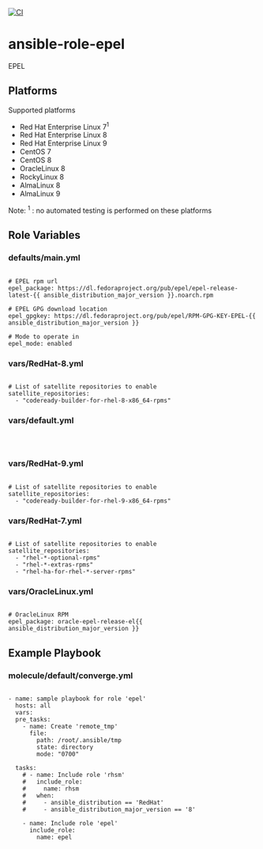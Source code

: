 [![CI](https://github.com/de-it-krachten/ansible-role-epel/workflows/CI/badge.svg?event=push)](https://github.com/de-it-krachten/ansible-role-epel/actions?query=workflow%3ACI)


# ansible-role-epel

EPEL 


## Platforms

Supported platforms

- Red Hat Enterprise Linux 7<sup>1</sup>
- Red Hat Enterprise Linux 8
- Red Hat Enterprise Linux 9
- CentOS 7
- CentOS 8
- OracleLinux 8
- RockyLinux 8
- AlmaLinux 8
- AlmaLinux 9

Note:
<sup>1</sup> : no automated testing is performed on these platforms

## Role Variables
### defaults/main.yml
<pre><code>
# EPEL rpm url
epel_package: https://dl.fedoraproject.org/pub/epel/epel-release-latest-{{ ansible_distribution_major_version }}.noarch.rpm

# EPEL GPG download location
epel_gpgkey: https://dl.fedoraproject.org/pub/epel/RPM-GPG-KEY-EPEL-{{ ansible_distribution_major_version }}

# Mode to operate in
epel_mode: enabled
</pre></code>

### vars/RedHat-8.yml
<pre><code>
# List of satellite repositories to enable
satellite_repositories:
  - "codeready-builder-for-rhel-8-x86_64-rpms"
</pre></code>

### vars/default.yml
<pre><code>

</pre></code>

### vars/RedHat-9.yml
<pre><code>
# List of satellite repositories to enable
satellite_repositories:
  - "codeready-builder-for-rhel-9-x86_64-rpms"
</pre></code>

### vars/RedHat-7.yml
<pre><code>
# List of satellite repositories to enable
satellite_repositories:
  - "rhel-*-optional-rpms"
  - "rhel-*-extras-rpms"
  - "rhel-ha-for-rhel-*-server-rpms"
</pre></code>

### vars/OracleLinux.yml
<pre><code>
# OracleLinux RPM
epel_package: oracle-epel-release-el{{ ansible_distribution_major_version }}
</pre></code>



## Example Playbook
### molecule/default/converge.yml
<pre><code>
- name: sample playbook for role 'epel'
  hosts: all
  vars:
  pre_tasks:
    - name: Create 'remote_tmp'
      file:
        path: /root/.ansible/tmp
        state: directory
        mode: "0700"

  tasks:
    # - name: Include role 'rhsm'
    #   include_role:
    #     name: rhsm
    #   when:
    #     - ansible_distribution == 'RedHat'
    #     - ansible_distribution_major_version == '8'

    - name: Include role 'epel'
      include_role:
        name: epel
</pre></code>
